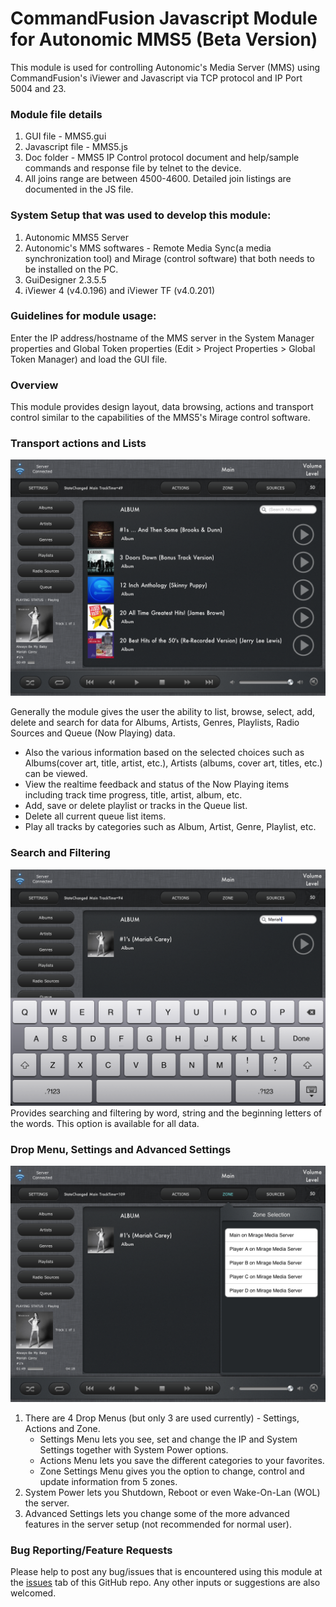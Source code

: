 # CommandFusion Javascript Module for Autonomic MMS5 (Beta Version) 

This module is used for controlling Autonomic's Media Server (MMS) using CommandFusion's iViewer and Javascript via TCP protocol and IP Port 5004 and 23.

### Module file details
1. GUI file - MMS5.gui
1. Javascript file - MMS5.js
1. Doc folder - MMS5 IP Control protocol document and help/sample commands and response file by telnet to the device.
1. All joins range are between 4500-4600. Detailed join listings are documented in the JS file.
   
### System Setup that was used to develop this module:
1. Autonomic MMS5 Server
1. Autonomic's MMS softwares - Remote Media Sync(a media synchronization tool) and Mirage (control software) that both needs to be installed on the PC.  
1. GuiDesigner 2.3.5.5
1. iViewer 4 (v4.0.196) and iViewer TF (v4.0.201)

### Guidelines for module usage:
Enter the IP address/hostname of the MMS server in the System Manager properties and Global Token properties (Edit > Project Properties > Global Token Manager) and load the GUI file.

### Overview
This module provides design layout, data browsing, actions and transport control similar to the capabilities of the MMS5's Mirage control software.

### Transport actions and Lists
![Album List](https://github.com/CommandFusion/Autonomic-MMS/raw/master/Docs/AlbumList.png)

Generally the module gives the user the ability to list, browse, select, add, delete and search for data for Albums, Artists, Genres, Playlists, Radio Sources and Queue (Now Playing) data.
   * Also the various information based on the selected choices such as Albums(cover art, title, artist, etc.), Artists (albums, cover art, titles, etc.) can be viewed.
   * View the realtime feedback and status of the Now Playing items including track time progress, title, artist, album, etc.
   * Add, save or delete playlist or tracks in the Queue list.
   * Delete all current queue list items.
   * Play all tracks by categories such as Album, Artist, Genre, Playlist, etc.
   
### Search and Filtering
![Search](https://github.com/CommandFusion/Autonomic-MMS/raw/master/Docs/Search.png)
Provides searching and filtering by word, string and the beginning letters of the words. This option is available for all data.

### Drop Menu, Settings and Advanced Settings
![Drop Menu](https://github.com/CommandFusion/Autonomic-MMS/raw/master/Docs/ZoneDropMenu.png)
1. There are 4 Drop Menus (but only 3 are used currently) - Settings, Actions and Zone.
   * Settings Menu lets you see, set and change the IP and System Settings together with System Power options.
   * Actions Menu lets you save the different categories to your favorites.
   * Zone Settings Menu gives you the option to change, control and update information from 5 zones.
1. System Power lets you Shutdown, Reboot or even Wake-On-Lan (WOL) the server.
1. Advanced Settings lets you change some of the more advanced features in the server setup (not recommended for normal user).
    
### Bug Reporting/Feature Requests
Please help to post any bug/issues that is encountered using this module at the [issues](https://github.com/CommandFusion/Autonomic-MMS/issues) tab of this GitHub repo. 
Any other inputs or suggestions are also welcomed.